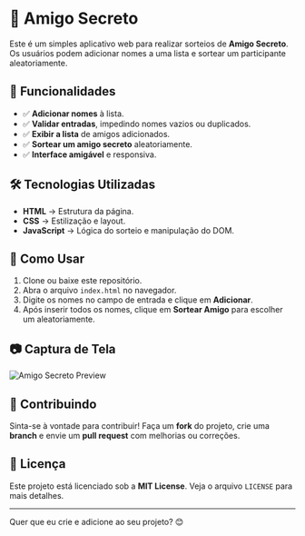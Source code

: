 # 🎁 Amigo Secreto

Este é um simples aplicativo web para realizar sorteios de **Amigo Secreto**. Os usuários podem adicionar nomes a uma lista e sortear um participante aleatoriamente.

## 🚀 Funcionalidades

- ✅ **Adicionar nomes** à lista.
- ✅ **Validar entradas**, impedindo nomes vazios ou duplicados.
- ✅ **Exibir a lista** de amigos adicionados.
- ✅ **Sortear um amigo secreto** aleatoriamente.
- ✅ **Interface amigável** e responsiva.

## 🛠️ Tecnologias Utilizadas

- **HTML** → Estrutura da página.
- **CSS** → Estilização e layout.
- **JavaScript** → Lógica do sorteio e manipulação do DOM.

## 📌 Como Usar

1. Clone ou baixe este repositório.
2. Abra o arquivo `index.html` no navegador.
3. Digite os nomes no campo de entrada e clique em **Adicionar**.
4. Após inserir todos os nomes, clique em **Sortear Amigo** para escolher um aleatoriamente.

## 📷 Captura de Tela

![Amigo Secreto Preview](assets/preview.png)

## 🤝 Contribuindo

Sinta-se à vontade para contribuir! Faça um **fork** do projeto, crie uma **branch** e envie um **pull request** com melhorias ou correções.

## 📝 Licença

Este projeto está licenciado sob a **MIT License**. Veja o arquivo `LICENSE` para mais detalhes.

---

Quer que eu crie e adicione ao seu projeto? 😊
